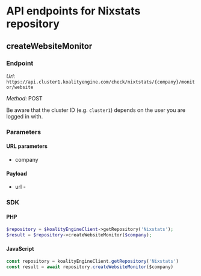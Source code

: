 # API endpoints for Nixstats repository


## createWebsiteMonitor

### Endpoint

*Url*: ```https://api.cluster1.koalityengine.com/check/nixtstats/{company}/monitor/website```

*Method*: POST

Be aware that the cluster ID (e.g. `cluster1`) depends on the user you are logged in with.

### Parameters

#### URL parameters
 - company

#### Payload
- url - 

### SDK

#### PHP
```php
$repository = $koalityEngineClient->getRepository('Nixstats');
$result = $repository->createWebsiteMonitor($company);
```

#### JavaScript

```javascript
const repository = koalityEngineClient.getRepository('Nixstats')
const result = await repository.createWebsiteMonitor($company)
```

